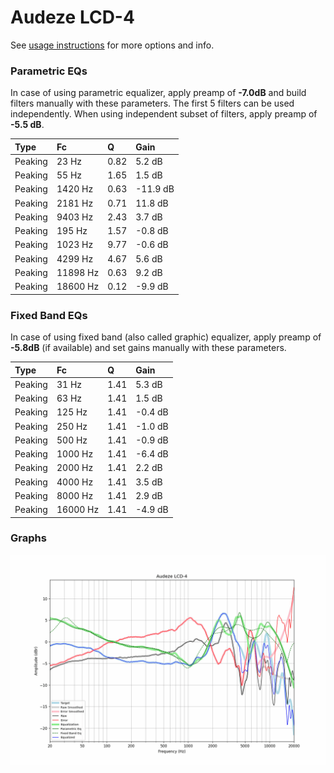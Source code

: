 # Audeze LCD-4
See [usage instructions](https://github.com/jaakkopasanen/AutoEq#usage) for more options and info.

### Parametric EQs
In case of using parametric equalizer, apply preamp of **-7.0dB** and build filters manually
with these parameters. The first 5 filters can be used independently.
When using independent subset of filters, apply preamp of **-5.5 dB**.

| Type    | Fc       |    Q | Gain     |
|:--------|:---------|:-----|:---------|
| Peaking | 23 Hz    | 0.82 | 5.2 dB   |
| Peaking | 55 Hz    | 1.65 | 1.5 dB   |
| Peaking | 1420 Hz  | 0.63 | -11.9 dB |
| Peaking | 2181 Hz  | 0.71 | 11.8 dB  |
| Peaking | 9403 Hz  | 2.43 | 3.7 dB   |
| Peaking | 195 Hz   | 1.57 | -0.8 dB  |
| Peaking | 1023 Hz  | 9.77 | -0.6 dB  |
| Peaking | 4299 Hz  | 4.67 | 5.6 dB   |
| Peaking | 11898 Hz | 0.63 | 9.2 dB   |
| Peaking | 18600 Hz | 0.12 | -9.9 dB  |

### Fixed Band EQs
In case of using fixed band (also called graphic) equalizer, apply preamp of **-5.8dB**
(if available) and set gains manually with these parameters.

| Type    | Fc       |    Q | Gain    |
|:--------|:---------|:-----|:--------|
| Peaking | 31 Hz    | 1.41 | 5.3 dB  |
| Peaking | 63 Hz    | 1.41 | 1.5 dB  |
| Peaking | 125 Hz   | 1.41 | -0.4 dB |
| Peaking | 250 Hz   | 1.41 | -1.0 dB |
| Peaking | 500 Hz   | 1.41 | -0.9 dB |
| Peaking | 1000 Hz  | 1.41 | -6.4 dB |
| Peaking | 2000 Hz  | 1.41 | 2.2 dB  |
| Peaking | 4000 Hz  | 1.41 | 3.5 dB  |
| Peaking | 8000 Hz  | 1.41 | 2.9 dB  |
| Peaking | 16000 Hz | 1.41 | -4.9 dB |

### Graphs
![](./Audeze%20LCD-4.png)